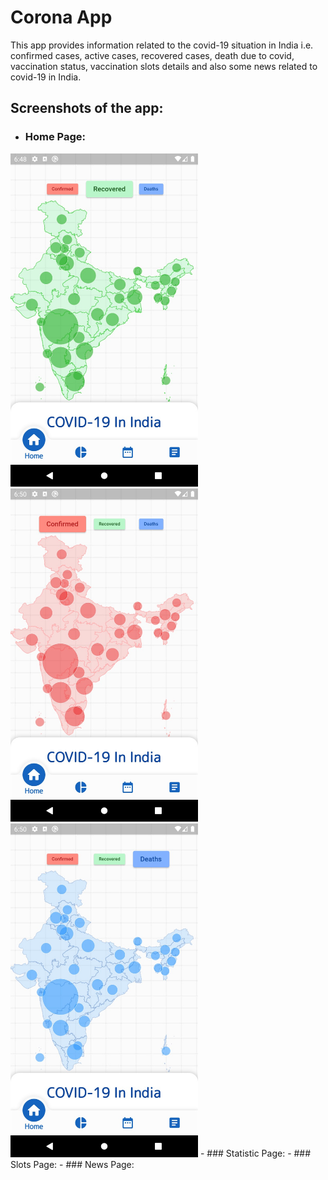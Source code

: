 # Corona App

This app provides information related to the covid-19 situation in India i.e. confirmed cases, active cases, recovered cases, death due to covid, vaccination status, vaccination slots details and also some news related to covid-19 in India.

## Screenshots of the app:

- ### Home Page:
<img src="https://github.com/aditya-taparia/corona-app/blob/main/screenshots/Recovered%20Cases%20Display.jpeg" width="300" />
<img src="https://github.com/aditya-taparia/corona-app/blob/main/screenshots/Confirmed%20Cases%20Display.jpeg" width="300" />
<img src="https://github.com/aditya-taparia/corona-app/blob/main/screenshots/Death%20Cases%20Display.jpeg" width="300" />
- ### Statistic Page:
- ### Slots Page:
- ### News Page:
